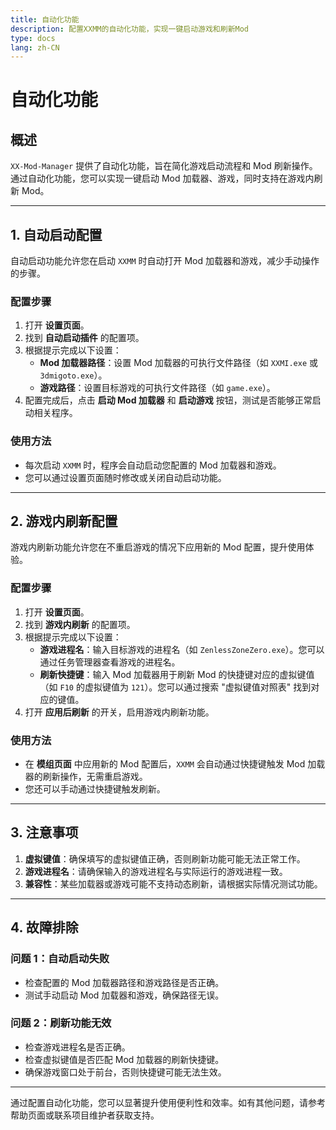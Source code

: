 ```yaml
---
title: 自动化功能
description: 配置XXMM的自动化功能，实现一键启动游戏和刷新Mod
type: docs
lang: zh-CN
---
```


# 自动化功能

## 概述
`XX-Mod-Manager` 提供了自动化功能，旨在简化游戏启动流程和 Mod 刷新操作。通过自动化功能，您可以实现一键启动 Mod 加载器、游戏，同时支持在游戏内刷新 Mod。

---

## 1. 自动启动配置

自动启动功能允许您在启动 `XXMM` 时自动打开 Mod 加载器和游戏，减少手动操作的步骤。

### 配置步骤
1. 打开 **设置页面**。
2. 找到 **自动启动插件** 的配置项。
3. 根据提示完成以下设置：
   - **Mod 加载器路径**：设置 Mod 加载器的可执行文件路径（如 `XXMI.exe` 或 `3dmigoto.exe`）。
   - **游戏路径**：设置目标游戏的可执行文件路径（如 `game.exe`）。
4. 配置完成后，点击 **启动 Mod 加载器** 和 **启动游戏** 按钮，测试是否能够正常启动相关程序。

### 使用方法
- 每次启动 `XXMM` 时，程序会自动启动您配置的 Mod 加载器和游戏。
- 您可以通过设置页面随时修改或关闭自动启动功能。

---

## 2. 游戏内刷新配置

游戏内刷新功能允许您在不重启游戏的情况下应用新的 Mod 配置，提升使用体验。

### 配置步骤
1. 打开 **设置页面**。
2. 找到 **游戏内刷新** 的配置项。
3. 根据提示完成以下设置：
   - **游戏进程名**：输入目标游戏的进程名（如 `ZenlessZoneZero.exe`）。您可以通过任务管理器查看游戏的进程名。
   - **刷新快捷键**：输入 Mod 加载器用于刷新 Mod 的快捷键对应的虚拟键值（如 `F10` 的虚拟键值为 `121`）。您可以通过搜索 "虚拟键值对照表" 找到对应的键值。
4. 打开 **应用后刷新** 的开关，启用游戏内刷新功能。

### 使用方法
- 在 **模组页面** 中应用新的 Mod 配置后，`XXMM` 会自动通过快捷键触发 Mod 加载器的刷新操作，无需重启游戏。
- 您还可以手动通过快捷键触发刷新。

---

## 3. 注意事项

1. **虚拟键值**：确保填写的虚拟键值正确，否则刷新功能可能无法正常工作。
2. **游戏进程名**：请确保输入的游戏进程名与实际运行的游戏进程一致。
3. **兼容性**：某些加载器或游戏可能不支持动态刷新，请根据实际情况测试功能。

---

## 4. 故障排除

### 问题 1：自动启动失败
- 检查配置的 Mod 加载器路径和游戏路径是否正确。
- 测试手动启动 Mod 加载器和游戏，确保路径无误。

### 问题 2：刷新功能无效
- 检查游戏进程名是否正确。
- 检查虚拟键值是否匹配 Mod 加载器的刷新快捷键。
- 确保游戏窗口处于前台，否则快捷键可能无法生效。

---

通过配置自动化功能，您可以显著提升使用便利性和效率。如有其他问题，请参考帮助页面或联系项目维护者获取支持。
